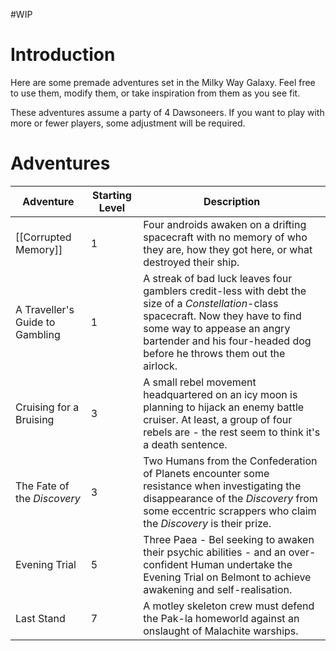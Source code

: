 #WIP

# Introduction

Here are some premade adventures set in the Milky Way Galaxy. Feel free to use them, modify them, or take inspiration from them as you see fit.

These adventures assume a party of 4 Dawsoneers. If you want to play with more or fewer players, some adjustment will be required.

# Adventures

| Adventure | Starting Level | Description |
|-----------|----------------|-------------|
| [[Corrupted Memory]]  | 1 | Four androids awaken on a drifting spacecraft with no memory of who they are, how they got here, or what destroyed their ship. |
| A Traveller's Guide to Gambling | 1 | A streak of bad luck leaves four gamblers credit-less with debt the size of a *Constellation*-class spacecraft. Now they have to find some way to appease an angry bartender and his four-headed dog before he throws them out the airlock. |
| Cruising for a Bruising | 3 | A small rebel movement headquartered on an icy moon is planning to hijack an enemy battle cruiser. At least, a group of four rebels are - the rest seem to think it's a death sentence. |
| The Fate of the *Discovery* | 3 | Two Humans from the Confederation of Planets encounter some resistance when investigating the disappearance of the *Discovery* from some eccentric scrappers who claim the *Discovery* is their prize. |
| Evening Trial | 5 | Three Paea - Bel seeking to awaken their psychic abilities - and an over-confident Human undertake the Evening Trial on Belmont to achieve awakening and self-realisation. |
| Last Stand | 7 | A motley skeleton crew must defend the Pak-la homeworld against an onslaught of Malachite warships. |
